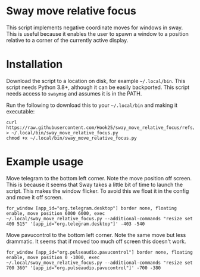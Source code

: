 # Sway move relative focus

This script implements negative coordinate moves for windows in sway. This is
useful because it enables the user to spawn a window to a position relative to
a corner of the currently active display.

# Installation

Download the script to a location on disk, for example `~/.local/bin`.
This script needs Python 3.8+, although it can be easily backported.
This script needs access to `swaymsg` and assumes it is in the PATH.

Run the following to download this to your `~/.local/bin` and making it executable:
```
curl https://raw.githubusercontent.com/Hook25/sway_move_relative_focus/refs/heads/master/sway_move_relative_focus.py > ~/.local/bin/sway_move_relative_focus.py
chmod +x ~/.local/bin/sway_move_relative_focus.py
```

# Example usage

Move telegram to the bottom left corner. Note the move position off screen.
This is because it seems that Sway takes a little bit of time to launch the
script. This makes the window flicker. To avoid this we float it in the
config and move it off screen.
```sway
for_window [app_id="org.telegram.desktop"] border none, floating enable, move position 6000 6000, exec ~/.local/sway_move_relative_focus.py --additional-commands "resize set 400 515" '[app_id="org.telegram.desktop"]' -403 -540
```

Move pavucontrol to the bottom left corner. Note the same move but less
drammatic. It seems that if moved too much off screen this doesn't work.

```sway
for_window [app_id="org.pulseaudio.pavucontrol"] border none, floating enable, move position 0 -1000, exec ~/.local/sway_move_relative_focus.py --additional-commands "resize set 700 360" '[app_id="org.pulseaudio.pavucontrol"]' -700 -380
```
